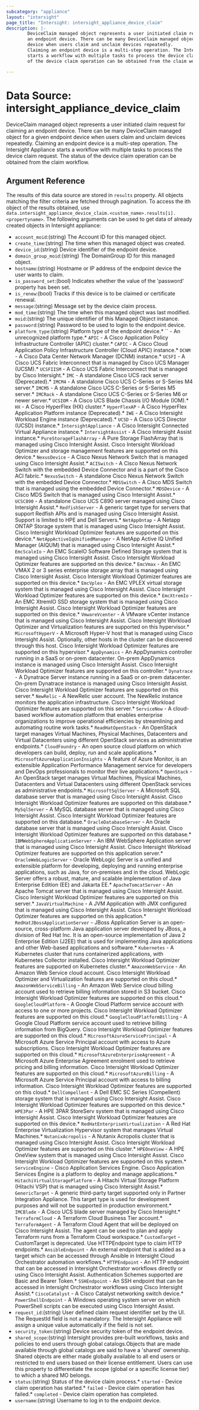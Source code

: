 ```yaml
---
subcategory: "appliance"
layout: "intersight"
page_title: "Intersight: intersight_appliance_device_claim"
description: |-
        DeviceClaim managed object represents a user initiated claim request for claiming
        an endpoint device. There can be many DeviceClaim managed object for a given endpoint
        device when users claim and unclaim devices repeatedly.
        Claiming an endpoint device is a multi-step operation. The Intersight Appliance
        starts a workflow with multiple tasks to process the device claim request. The status
        of the device claim operation can be obtained from the claim workflow.

---
```


# Data Source: intersight_appliance_device_claim
DeviceClaim managed object represents a user initiated claim request for claiming
an endpoint device. There can be many DeviceClaim managed object for a given endpoint
device when users claim and unclaim devices repeatedly.
Claiming an endpoint device is a multi-step operation. The Intersight Appliance
starts a workflow with multiple tasks to process the device claim request. The status
of the device claim operation can be obtained from the claim workflow.
## Argument Reference
The results of this data source are stored in `results` property.
All objects matching the filter criteria are fetched through pagination.
To access the ith object of the results obtained, use `data.intersight_appliance_device_claim.<custom_name>.results[i].<propertyname>`.
The following arguments can be used to get data of already created objects in Intersight appliance:
* `account_moid`:(string) The Account ID for this managed object. 
* `create_time`:(string) The time when this managed object was created. 
* `device_id`:(string) Device identifier of the endpoint device. 
* `domain_group_moid`:(string) The DomainGroup ID for this managed object. 
* `hostname`:(string) Hostname or IP address of the endpoint device the user wants to claim. 
* `is_password_set`:(bool) Indicates whether the value of the 'password' property has been set. 
* `is_renew`:(bool) Tracks if this device is to be claimed or certificate renewal. 
* `message`:(string) Message set by the device claim process. 
* `mod_time`:(string) The time when this managed object was last modified. 
* `moid`:(string) The unique identifier of this Managed Object instance. 
* `password`:(string) Password to be used to login to the endpoint device. 
* `platform_type`:(string) Platform type of the endpoint device.* `` - An unrecognized platform type.* `APIC` - A Cisco Application Policy Infrastructure Controller (APIC) cluster.* `CAPIC` - A Cisco Cloud Application Policy Infrastructure Controller (Cloud APIC) instance.* `DCNM` - A Cisco Data Center Network Manager (DCNM) instance.* `UCSFI` - A Cisco UCS Fabric Interconnect that is managed by Cisco UCS Manager (UCSM).* `UCSFIISM` - A Cisco UCS Fabric Interconnect that is managed by Cisco Intersight.* `IMC` - A standalone Cisco UCS rack server (Deprecated).* `IMCM4` - A standalone Cisco UCS C-Series or S-Series M4 server.* `IMCM5` - A standalone Cisco UCS C-Series or S-Series M5 server.* `IMCRack` - A standalone Cisco UCS C-Series or S-Series M6 or newer server.* `UCSIOM` - A Cisco UCS Blade Chassis I/O Module (IOM).* `HX` - A Cisco HyperFlex (HX) cluster.* `HyperFlexAP` - A Cisco HyperFlex Application Platform instance (Deprecated).* `IWE` - A Cisco Intersight Workload Engine instance (Deprecated).* `UCSD` - A Cisco UCS Director (UCSD) instance.* `IntersightAppliance` - A Cisco Intersight Connected Virtual Appliance instance.* `IntersightAssist` - A Cisco Intersight Assist instance.* `PureStorageFlashArray` - A Pure Storage FlashArray that is managed using Cisco Intersight Assist. Cisco Intersight Workload Optimizer and storage management features are supported on this device.* `NexusDevice` - A Cisco Nexus Network Switch that is managed using Cisco Intersight Assist.* `ACISwitch` - A Cisco Nexus Network Switch with the embedded Device Connector and is a part of the Cisco ACI fabric.* `NexusSwitch` - A standalone Cisco Nexus Network Switch with the embedded Device Connector.* `MDSSwitch` - A Cisco MDS Switch that is managed using the embedded Device Connector.* `MDSDevice` - A Cisco MDS Switch that is managed using Cisco Intersight Assist.* `UCSC890` - A standalone Cisco UCS C890 server managed using Cisco Intersight Assist.* `RedfishServer` - A generic target type for servers that support Redfish APIs and is managed using Cisco Intersight Assist. Support is limited to HPE and Dell Servers.* `NetAppOntap` - A Netapp ONTAP Storage system that is managed using Cisco Intersight Assist. Cisco Intersight Workload Optimizer features are supported on this device.* `NetAppActiveIqUnifiedManager` - A NetApp Active IQ Unified Manager (AIQUM) that is managed using Cisco Intersight Assist.* `EmcScaleIo` - An EMC ScaleIO Software Defined Storage system that is managed using Cisco Intersight Assist. Cisco Intersight Workload Optimizer features are supported on this device.* `EmcVmax` - An EMC VMAX 2 or 3 series enterprise storage array that is managed using Cisco Intersight Assist. Cisco Intersight Workload Optimizer features are supported on this device.* `EmcVplex` - An EMC VPLEX virtual storage system that is managed using Cisco Intersight Assist. Cisco Intersight Workload Optimizer features are supported on this device.* `EmcXtremIo` - An EMC XtremIO SSD storage system that is managed using Cisco Intersight Assist. Cisco Intersight Workload Optimizer features are supported on this device.* `VmwareVcenter` - A VMware vCenter instance that is managed using Cisco Intersight Assist. Cisco Intersight Workload Optimizer and Virtualization features are supported on this hypervisor.* `MicrosoftHyperV` - A Microsoft Hyper-V host that is managed using Cisco Intersight Assist. Optionally, other hosts in the cluster can be discovered through this host. Cisco Intersight Workload Optimizer features are supported on this hypervisor.* `AppDynamics` - An AppDynamics controller running in a SaaS or on-prem datacenter. On-prem AppDynamics instance is managed using Cisco Intersight Assist. Cisco Intersight Workload Optimizer features are supported on this controller.* `Dynatrace` - A Dynatrace Server instance running in a SaaS or on-prem datacenter. On-prem Dynatrace instance is managed using Cisco Intersight Assist. Cisco Intersight Workload Optimizer features are supported on this server.* `NewRelic` - A NewRelic user account. The NewRelic instance monitors the application infrastructure. Cisco Intersight Workload Optimizer features are supported on this server.* `ServiceNow` - A cloud-based workflow automation platform that enables enterprise organizations to improve operational efficiencies by streamlining and automating routine work tasks.* `ReadHatOpenStack` - An OpenStack target manages Virtual Machines, Physical Machines, Datacenters and Virtual Datacenters using different OpenStack services as administrative endpoints.* `CloudFoundry` - An open source cloud platform on which developers can build, deploy, run and scale applications.* `MicrosoftAzureApplicationInsights` - A feature of Azure Monitor, is an extensible Application Performance Management service for developers and DevOps professionals to monitor their live applications.* `OpenStack` - An OpenStack target manages Virtual Machines, Physical Machines, Datacenters and Virtual Datacenters using different OpenStack services as administrative endpoints.* `MicrosoftSqlServer` - A Microsoft SQL database server that is managed using Cisco Intersight Assist. Cisco Intersight Workload Optimizer features are supported on this database.* `MySqlServer` - A MySQL database server that is managed using Cisco Intersight Assist. Cisco Intersight Workload Optimizer features are supported on this database.* `OracleDatabaseServer` - An Oracle database server that is managed using Cisco Intersight Assist. Cisco Intersight Workload Optimizer features are supported on this database.* `IBMWebSphereApplicationServer` - An IBM WebSphere Application server that is managed using Cisco Intersight Assist. Cisco Intersight Workload Optimizer features are supported on this application server.* `OracleWebLogicServer` - Oracle WebLogic Server is a unified and extensible platform for developing, deploying and running enterprise applications, such as Java, for on-premises and in the cloud. WebLogic Server offers a robust, mature, and scalable implementation of Java Enterprise Edition (EE) and Jakarta EE.* `ApacheTomcatServer` - An Apache Tomcat server that is managed using Cisco Intersight Assist. Cisco Intersight Workload Optimizer features are supported on this server.* `JavaVirtualMachine` - A JVM Application with JMX configured that is managed using Cisco Intersight Assist. Cisco Intersight Workload Optimizer features are supported on this application.* `RedHatJBossApplicationServer` - JBoss Application Server is an open-source, cross-platform Java application server developed by JBoss, a division of Red Hat Inc. It is an open-source implementation of Java 2 Enterprise Edition (J2EE) that is used for implementing Java applications and other Web-based applications and software.* `Kubernetes` - A Kubernetes cluster that runs containerized applications, with Kubernetes Collector installed. Cisco Intersight Workload Optimizer features are supported on Kubernetes cluster.* `AmazonWebService` - An Amazon Web Service cloud account.  Cisco Intersight Workload Optimizer and Virtualization features are supported on this cloud.* `AmazonWebServiceBilling` - An Amazon Web Service cloud billing account used to retrieve billing information stored in S3 bucket.  Cisco Intersight Workload Optimizer features are supported on this cloud.* `GoogleCloudPlatform` - A Google Cloud Platform service account with access to one or more projects.  Cisco Intersight Workload Optimizer features are supported on this cloud.* `GoogleCloudPlatformBilling` - A Google Cloud Platform service account used to retrieve billing information from BigQuery.  Cisco Intersight Workload Optimizer features are supported on this cloud.* `MicrosoftAzureServicePrincipal` - A Microsoft Azure Service Principal account with access to Azure subscriptions.  Cisco Intersight Workload Optimizer features are supported on this cloud.* `MicrosoftAzureEnterpriseAgreement` - A Microsoft Azure Enterprise Agreement enrolment used to retrieve pricing and billing information. Cisco Intersight Workload Optimizer features are supported on this cloud.* `MicrosoftAzureBilling` - A Microsoft Azure Service Principal account with access to billing information. Cisco Intersight Workload Optimizer features are supported on this cloud.* `DellCompellent` - A Dell EMC SC Series (Compellent) storage system that is managed using Cisco Intersight Assist. Cisco Intersight Workload Optimizer features are supported on this device.* `HPE3Par` - A HPE 3PAR StoreServ system that is managed using Cisco Intersight Assist. Cisco Intersight Workload Optimizer features are supported on this device.* `RedHatEnterpriseVirtualization` - A Red Hat Enterprise Virtualization Hypervisor system that manages Virtual Machines.* `NutanixAcropolis` - A Nutanix Acropolis cluster that is managed using Cisco Intersight Assist. Cisco Intersight Workload Optimizer features are supported on this cluster.* `HPEOneView` - A HPE OneView system that is managed using Cisco Intersight Assist. Cisco Intersight Workload Optimizer features are supported on this system.* `ServiceEngine` - Cisco Application Services Engine. Cisco Application Services Engine is a platform to deploy and manage applications.* `HitachiVirtualStoragePlatform` - A Hitachi Virtual Storage Platform (Hitachi VSP) that is managed using Cisco Intersight Assist.* `GenericTarget` - A generic third-party target supported only in Partner Integration Appliance. This target type is used for development purposes and will not be supported in production environment.* `IMCBlade` - A Cisco UCS blade server managed by Cisco Intersight.* `TerraformCloud` - A Terraform Cloud Business Tier account.* `TerraformAgent` - A Terraform Cloud Agent that will be deployed on Cisco Intersight Assist. The agent can be used to plan and apply Terraform runs from a Terraform Cloud workspace.* `CustomTarget` - CustomTarget is deprecated.  Use HTTPEndpoint type to claim HTTP endpoints.* `AnsibleEndpoint` - An external endpoint that is added as a target  which can be accessed through Ansible in Intersight Cloud Orchestrator automation workflows.* `HTTPEndpoint` - An HTTP endpoint that can be accessed in Intersight Orchestrator workflows  directly or using Cisco Intersight Assist.  Authentication Schemes supported are Basic and Bearer Token.* `SSHEndpoint` - An SSH endpoint that can be accessed in Intersight Orchestrator workflows using Cisco Intersight Assist.* `CiscoCatalyst` - A Cisco Catalyst networking switch device.* `PowerShellEndpoint` - A Windows operating system server on which PowerShell scripts can be executed using Cisco Intersight Assist. 
* `request_id`:(string) User defined claim request identifier set by the UI. The RequestId field is not a mandatory. The Intersight Appliance will assign a unique value automatically if the field is not set. 
* `security_token`:(string) Device security token of the endpoint device. 
* `shared_scope`:(string) Intersight provides pre-built workflows, tasks and policies to end users through global catalogs.Objects that are made available through global catalogs are said to have a 'shared' ownership. Shared objects are either made globally available to all end users or restricted to end users based on their license entitlement. Users can use this property to differentiate the scope (global or a specific license tier) to which a shared MO belongs. 
* `status`:(string) Status of the device claim process.* `started` - Device claim operation has started.* `failed` - Device claim operation has failed.* `completed` - Device claim operation has completed. 
* `username`:(string) Username to log in to the endpoint device. 
 
